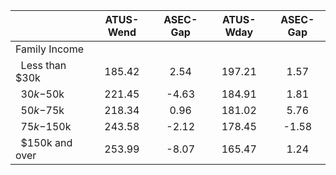 
|                      |    ATUS-Wend |     ASEC-Gap |    ATUS-Wday |     ASEC-Gap |
| -------------------- | :----------: | :----------: | :----------: | :----------: |
| Family Income        |              |              |              |              |
| &nbsp;&nbsp;Less than $30k |       185.42 |         2.54 |       197.21 |         1.57 |
| &nbsp;&nbsp;$30k-$50k |       221.45 |        -4.63 |       184.91 |         1.81 |
| &nbsp;&nbsp;$50k-$75k |       218.34 |         0.96 |       181.02 |         5.76 |
| &nbsp;&nbsp;$75k-$150k |       243.58 |        -2.12 |       178.45 |        -1.58 |
| &nbsp;&nbsp;$150k and over |       253.99 |        -8.07 |       165.47 |         1.24 |

